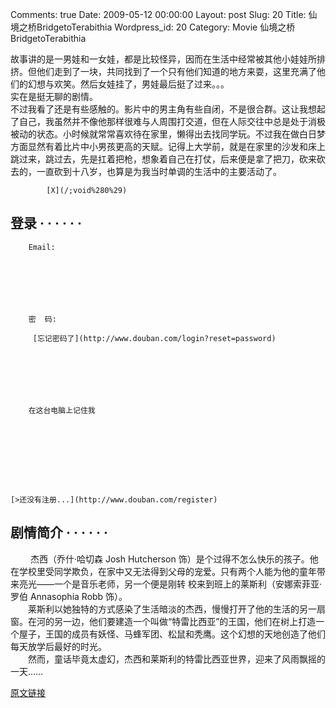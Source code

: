 Comments: true
Date: 2009-05-12 00:00:00
Layout: post
Slug: 20
Title: 仙境之桥BridgetoTerabithia
Wordpress_id: 20
Category: Movie
仙境之桥BridgetoTerabithia

  
故事讲的是一男娃和一女娃，都是比较怪异，因而在生活中经常被其他小娃娃所排挤。但他们走到了一块，共同找到了一个只有他们知道的地方来耍，这里充满了他们的幻想与欢笑。然后女娃挂了，男娃最后挺了过来。。。  
实在是挺无聊的剧情。  
不过我看了还是有些感触的。影片中的男主角有些自闭，不是很合群。这让我想起了自己，我虽然并不像他那样很难与人周围打交道，但在人际交往中总是处于消极被动的状态。小时候就常常喜欢待在家里，懒得出去找同学玩。不过我在做白日梦方面显然有着比片中小男孩更高的天赋。记得上大学前，就是在家里的沙发和床上跳过来，跳过去，先是扛着把枪，想象着自己在打仗，后来便是拿了把刀，砍来砍去的，一直砍到十八岁，也算是为我当时单调的生活中的主要活动了。  
  







            [X](/;void%280%29)
            




## 登录   · · · · · ·



    


    


        Email:  
        
    


    


        密  码: 
        
         [忘记密码了](http://www.douban.com/login?reset=password)
    


    


        
        在这台电脑上记住我
    


    


                


    [>还没有注册...](http://www.douban.com/register)
    



            


        




## 剧情简介  · · · · · · 
        

　
　杰西（乔什·哈切森 Josh Hutcherson
饰）是个过得不怎么快乐的孩子。他在学校里受同学欺负，在家中又无法得到父母的宠爱。只有两个人能为他的童年带来亮光——一个是音乐老师，另一个便是刚转
校来到班上的莱斯利（安娜索菲亚·罗伯 Annasophia Robb 饰）。  
　　莱斯利以她独特的方式感染了生活暗淡的杰西，慢慢打开了他的生活的另一扇窗。在河的另一边，他们要建造一个叫做“特雷比西亚”的王国，他们在树上打造一个屋子，王国的成员有妖怪、马蜂军团、松鼠和秃鹰。这个幻想的天地创造了他们每天放学后最好的时光。  
　　然而，童话毕竟太虚幻，杰西和莱斯利的特雷比西亚世界，迎来了风雨飘摇的一天……   


[原文链接](http://lw02nju.blog.163.com/blog/static/11160279200941293450304/)
